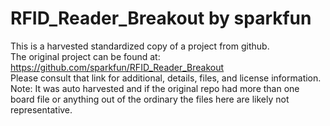 
# RFID_Reader_Breakout by sparkfun  
This is a harvested standardized copy of a project from github.  
The original project can be found at:  
https://github.com/sparkfun/RFID_Reader_Breakout  
Please consult that link for additional, details, files, and license information.  
Note: It was auto harvested and if the original repo had more than one board file or anything out of the ordinary the files here are likely not representative.  
    